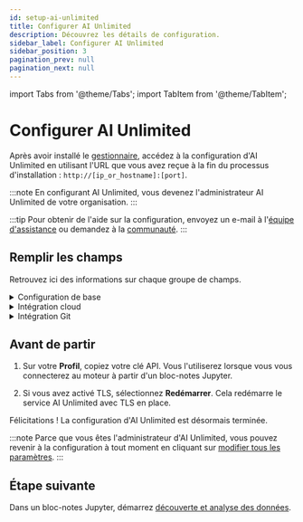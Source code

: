 ```yaml
---
id: setup-ai-unlimited
title: Configurer AI Unlimited
description: Découvrez les détails de configuration.
sidebar_label: Configurer AI Unlimited
sidebar_position: 3
pagination_prev: null
pagination_next: null
---
```


import Tabs from '@theme/Tabs';
import TabItem from '@theme/TabItem';

# Configurer AI Unlimited

Après avoir installé le [gestionnaire](../glossary.md#ai-unlimited-manager), accédez à la configuration d'AI Unlimited en utilisant l'URL que vous avez reçue à la fin du processus d'installation : `http://[ip_or_hostname]:[port]`. 

:::note
En configurant AI Unlimited, vous devenez l'administrateur AI Unlimited de votre organisation.
:::

:::tip
Pour obtenir de l'aide sur la configuration, envoyez un e-mail à l'<a href="mailto:aiunlimited.support@Teradata.com">équipe d'assistance</a> ou demandez à la [communauté](https://support.teradata.com/community?id=community_forum&sys_id=b0aba91597c329d0e6d2bd8c1253affa).
:::

<a id="setup-fields"></a>	
## Remplir les champs

Retrouvez ici des informations sur chaque groupe de champs.

<details>

<summary>Configuration de base</summary>

<br />

**URL de base d'AI Unlimited**&nbsp;: l'URL que vous avez utilisée pour accéder à la configuration. Vous l'avez reçue lors de l'installation du gestionnaire.


**Fournisseur Git**—GitHub ou GitLab.

**Niveau de journal AI Unlimited**&nbsp;: le niveau de détail à voir dans les journaux AI Unlimited.

**Type de réseau IP du moteur**

Sélectionnez **Privé** si vous déployez le moteur dans le même cloud privé virtuel qu'AI Unlimited.

**Public** ou **Privé** fait référence à la manière dont AI Unlimited doit communiquer avec le moteur. Celui-ci peut avoir une adresse IP publique, une adresse IP privée ou les deux. Indiquez le type d'adresse IP à laquelle AI Unlimited doit se connecter.

**Utiliser TLS**

Nous vous recommandons d'utiliser [Transport Layer Security (TLS)](../glossary.md#transport-layer-security) pour sécuriser les connexions à AI Unlimited et protéger vos données en transit.

- Si vous utilisez un [application load balancer (ALB)](../glossary.md#application-load-balancer), avec la terminaison de certification activée, sélectionnez **Faux**.

- Si vous utilisez un [network load balancer (NLB)](../glossary.md#network-load-balancer) ou aucun équilibreur de charge, sélectionnez **Vrai**
..
	- **Certificat TLS AI Unlimited** et **Clé de certificat TLS AI Unlimited**&nbsp;: si vous disposez d'un certificat émis par une autorité de certification (CA) de confiance, vous pouvez le fournir ainsi que sa clé. Vous serez responsable de la gestion du cycle de vie du certificat, y compris du renouvellement et de la validation. Si vous avez des exigences spécifiques ou si vous avez besoin de plus de contrôle sur vos certificats, apporter le vôtre est une bonne option.

	- Ou sélectionnez **Générer des certificats** pour utiliser un certificat généré par le système Teradata. Il se renouvelle automatiquement avant d'expirer.

Sélectionnez **Mettre à jour**.

</details>


<details>

<summary>Intégration cloud</summary>
<br />
Certains de ces champs sont des valeurs par défaut. Plus tard, lorsque vous déploierez le moteur à partir d'un bloc-notes Jupyter, vous pourrez spécifier des valeurs différentes des valeurs par défaut pour ce déploiement.

<Tabs>
<TabItem value="aws1" label="AWS">
<br />
**Région par défaut**: la région AWS dans laquelle déployer le moteur. Nous vous recommandons de choisir la région la plus proche de votre data lake.

**Sous-réseau par défaut**: le [sous-réseau AWS](https://docs.aws.amazon.com/vpc/latest/userguide/configure-subnets.html) sur lequel déployer le moteur. La console AWS affiche les sous-réseaux de la région.

**Rôle IAM par défaut**

- Le rôle IAM](https://docs.aws.amazon.com/IAM/latest/UserGuide/id_roles_create.html)[pour le moteur. Laissez ce champ vide pour permettre à AI Unlimited de créer le rôle, si votre sécurité le permet. Sinon, créez un rôle à l'aide de cette stratégie&nbsp;: [ai-unlimited-engine.json](https://github.com/Teradata/ai-unlimited/blob/develop/deployments/aws/policies/ai-unlimited-engine.json).
- Si AI Unlimited crée le rôle, il le crée pour le cluster AWS [](../glossary.md#cluster) qui déploie le moteur, chaque fois que vous déployez le moteur. Si votre organisation crée le rôle, elle doit prendre en charge tout cluster susceptible de déployer le moteur.
		
**Balises de ressources**&nbsp;: vous pouvez [baliser](https://docs.aws.amazon.com/tag-editor/latest/userguide/tagging.html) les ressources AWS qui déploient le moteur pour les rendre plus faciles à gérer.

**Sécurité entrante**

Utilisez ces champs pour permettre au trafic source d'atteindre le moteur&nbsp;:
- **CIDR [par défaut](../glossary.md#classless-inter-domain-routing)**
- **ID de [groupe de sécurité](https://docs.aws.amazon.com/vpc/latest/userguide/working-with-security-groups.html) par défaut**&nbsp;: si vous déployez le moteur dans le même cloud privé virtuel qu'AI Unlimited, incluez le groupe de sécurité AI Unlimited dans ce champ pour garantir qu'AI Unlimited peut communiquer avec le moteur.
- **Nom de [liste de préfixes](https://docs.aws.amazon.com/vpc/latest/userguide/managed-prefix-lists.html) par défaut**

**Préfixe de rôle**&nbsp;: si AI Unlimited crée le rôle, ce préfixe est ajouté au nom du rôle.

**[Limite des autorisations](https://docs.aws.amazon.com/IAM/latest/UserGuide/access_policies_boundaries.html) ARN**&nbsp;: si vos entités IAM nécessitent une limite, vous pouvez en fournir une ici.   

Sélectionnez **Mettre à jour**.

</TabItem>

<TabItem value="azure" label="Azure"> 

<br />

**Région par défaut**&nbsp;: région Azure dans laquelle déployer le moteur. Nous vous recommandons de choisir la région la plus proche de votre data lake.

En savoir plus sur [Azure virtual networks](https://learn.microsoft.com/en-us/azure/virtual-network/concepts-and-best-practices).


**Groupe de ressources réseau par défaut**&nbsp;: le groupe de ressources qui contient le réseau.

**Réseau par défaut**&nbsp;: le réseau sur lequel déployer le moteur.

**Sous-réseau par défaut**&nbsp;: le sous-réseau sur lequel déployer le moteur.

**Coffre de clés par défaut**&nbsp;: le coffre de clés, utilisé par le moteur, dans lequel les informations sensibles telles que les mots de passe peuvent être stockées en toute sécurité.

**Groupe de ressources de coffre de clés par défaut**&nbsp;: le groupe de ressources qui contient le coffre de clés.

**Sécurité entrante**

Utilisez ces champs pour permettre au trafic source d'atteindre le moteur&nbsp;:

- **CIDR [par défaut](../glossary.md#classless-inter-domain-routing)**
 
- **Noms de [groupe de sécurité](https://learn.microsoft.com/en-us/azure/virtual-network/application-security-groups) par défaut**&nbsp;: si vous déployez le moteur dans le même cloud privé virtuel qu'AI Unlimited, incluez le groupe de sécurité d'application AI Unlimited dans ce champ pour garantir qu'AI Unlimited peut communiquer avec le moteur.

**Balises de ressources**&nbsp;: vous pouvez [baliser](https://learn.microsoft.com/en-us/azure/azure-resource-manager/management/tag-resources) les ressources Azure qui déploient le moteur pour les rendre plus faciles à gérer.

Sélectionnez **Mettre à jour**.

</TabItem>
</Tabs>

</details>


<details>

<summary>Intégration Git</summary>

<Tabs>

<TabItem value="github" label="GitHub">

<br />

**URL de rappel GitHub**&nbsp;: après avoir authentifié un utilisateur, GitHub utilise cette URL pour rediriger vers le gestionnaire. Elle a été fournie à l'application OAuth [lors de sa création](../resources/create-oauth-app.md).

**URL de base GitHub**&nbsp;: l'URL de votre instance GitHub.

**ID de client GitHub** et **Secret client GitHub**&nbsp;: les identifiants reçues de GitHub lors de la création de votre [application OAuth](../resources/create-oauth-app.md).

**Accès de l'organisation**

Deux organisations de votre compte GitHub peuvent vous aider avec le contrôle d'accès et la gestion du référentiel&nbsp;:

- Les membres de l'**organisation d'autorisation** peuvent se connecter et s'authentifier dans AI Unlimited. Si vous ne spécifiez pas d'organisation, n'importe quel utilisateur de compte GitHub peut se connecter et s'authentifier.

- Les référentiels de projets sont créés dans l'**organisation de référentiel**. Si vous ne spécifiez pas d'organisation, les projets seront dans votre espace GitHub personnel.

Sélectionnez **Mettre à jour**.

Sélectionnez **Se connecter**. Ensuite, connectez-vous (si vous y êtes invité) et authentifiez-vous.

</TabItem>

<TabItem value="gitlab" label="GitLab">

<br />

**URL de rappel GitLab**&nbsp;: après avoir authentifié un utilisateur, GitLab utilise cette URL pour rediriger vers le gestionnaire. Elle a été fournie à l'application OAuth [lors de sa création](../resources/create-oauth-app.md).

**URL de base GitLab**&nbsp;: l'URL de votre instance GitLab.

**ID de client GitLab** et **Secret client GitLab**&nbsp;: les identifiants reçues de GitLab lors de la création de votre [application OAuth](../resources/create-oauth-app.md).

**Accès du groupe**

Deux groupes de votre compte GitLab peuvent vous aider avec le contrôle d'accès et la gestion du référentiel&nbsp;:

- Les membres du **groupe d'autorisation** peuvent se connecter et s'authentifier dans AI Unlimited. Si vous ne spécifiez pas de groupe, n'importe quel utilisateur de compte GitLab peut se connecter et s'authentifier.

- Tous les référentiels de projet sont créés dans le groupe **de référentiels **. Si vous ne spécifiez pas de groupe, les projets seront dans votre espace GitLab personnel.

Sélectionnez **Mettre à jour**.

Sélectionnez **Se connecter**. Ensuite, connectez-vous (si vous y êtes invité) et authentifiez-vous.

</TabItem>
</Tabs>

</details>


## Avant de partir

1. Sur votre **Profil**, copiez votre clé API.
    Vous l'utiliserez lorsque vous vous connecterez au moteur à partir d'un bloc-notes Jupyter.

2. Si vous avez activé TLS, sélectionnez **Redémarrer**. Cela redémarre le service AI Unlimited avec TLS en place.

Félicitations ! La configuration d'AI Unlimited est désormais terminée.


:::note
Parce que vous êtes l'administrateur d'AI Unlimited, vous pouvez revenir à la configuration à tout moment en cliquant sur [modifier tous les paramètres](../manage-ai-unlimited/change-settings.md). 
:::


## Étape suivante

Dans un bloc-notes Jupyter, démarrez [découverte et analyse des données](../explore-and-analyze-data/index.md).

